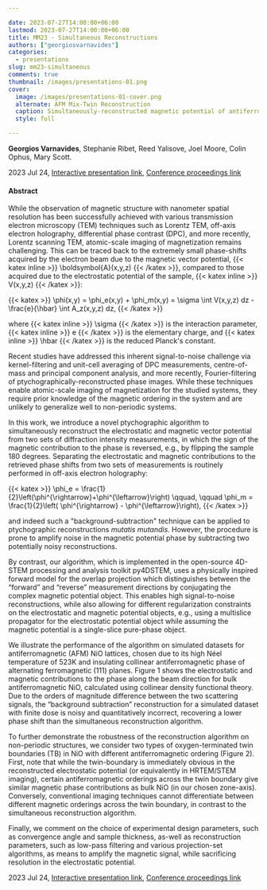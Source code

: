 ```yaml
---

date: 2023-07-27T14:00:00+06:00
lastmod: 2023-07-27T14:00:00+06:00
title: MM23 - Simultaneous Reconstructions
authors: ["georgiosvarnavides"]
categories:
  - presentations
slug: mm23-simultaneous
comments: true
thumbnail: /images/presentations-01.png
cover:
  image: /images/presentations-01-cover.png
  alternate: AFM Mix-Twin Reconstruction
  caption: Simultaneously-reconstructed magnetic potential of antiferromagnetically ordered oxygen-terminated twin boundaries in NiO.
  style: full

---
```


**Georgios Varnavides**, Stephanie Ribet, Reed Yalisove, Joel Moore, Colin Ophus, Mary Scott.

2023 Jul 24, [Interactive presentation link](https://gvarnavides.com/2023mm-presentation/), [Conference proceedings link](https://academic.oup.com/mam/article/29/Supplement_1/278/7228193)

#### Abstract

While the observation of magnetic structure with nanometer spatial resolution has been successfully achieved with various transmission electron microscopy (TEM) techniques such as Lorentz TEM, off-axis electron holography, differential phase contrast (DPC), and more recently, Lorentz scanning TEM, atomic-scale imaging of magnetization remains challenging. 
This can be traced back to the extremely small phase-shifts acquired by the electron beam due to the magnetic vector potential, {{< katex inline >}} \boldsymbol{A}(x,y,z) {{< /katex >}}, compared to those acquired due to the electrostatic potential of the sample, {{< katex inline >}} V(x,y,z) {{< /katex >}}:

{{< katex >}}
\phi(x,y) = \phi_e(x,y) + \phi_m(x,y) = \sigma \int V(x,y,z) dz - \frac{e}{\hbar} \int A_z(x,y,z) dz,
{{< /katex >}} 

where {{< katex inline >}} \sigma {{< /katex >}} is the interaction parameter, {{< katex inline >}} e {{< /katex >}} is the elementary charge, and {{< katex inline >}} \hbar {{< /katex >}} is the reduced Planck's constant.

Recent studies have addressed this inherent signal-to-noise challenge via kernel-filtering and unit-cell averaging of DPC measurements, centre-of-mass and principal component analysis, and more recently, Fourier-filtering of ptychographically-reconstructed phase images.
While these techniques enable atomic-scale imaging of magnetization for the studied systems, they require prior knowledge of the magnetic ordering in the system and are unlikely to generalize well to non-periodic systems.  

In this work, we introduce a novel ptychographic algorithm to simultaneously reconstruct the electrostatic and magnetic vector potential from two sets of diffraction intensity measurements, in which the sign of the magnetic contribution to the phase is reversed, e.g., by flipping the sample 180 degrees. 
Separating the electrostatic and magnetic contributions to the retrieved phase shifts from two sets of measurements is routinely performed in off-axis electron holography:

{{< katex >}}
\phi_e = \frac{1}{2}\left(\phi^{\rightarrow}+\phi^{\leftarrow}\right) \qquad, \qquad \phi_m = \frac{1}{2}\left( \phi^{\rightarrow} - \phi^{\leftarrow}\right),
{{< /katex >}} 

and indeed such a "background-subtraction" technique can be applied to ptychographic reconstructions _mutatis mutandis_.
However, the procedure is prone to amplify noise in the magnetic potential phase by subtracting two potentially noisy reconstructions.


By contrast, our algorithm, which is implemented in the open-source 4D-STEM processing and analysis toolkit py4DSTEM, uses a physically inspired forward model for the overlap projection which distinguishes between the “forward” and “reverse” measurement directions by conjugating the complex magnetic potential object. 
This enables high signal-to-noise reconstructions, while also allowing for different regularization constraints on the electrostatic and magnetic potential objects, e.g., using a multislice propagator for the electrostatic potential object while assuming the magnetic potential is a single-slice pure-phase object. 

We illustrate the performance of the algorithm on simulated datasets for antiferromagnetic (AFM) NiO lattices, chosen due to its high Néel temperature of 523K and insulating collinear antiferromagnetic phase of alternating ferromagnetic (111) planes. 
Figure 1 shows the electrostatic and magnetic contributions to the phase along the beam direction for bulk antiferromagnetic NiO, calculated using collinear density functional theory.
Due to the orders of magnitude difference between the two scattering signals, the “background subtraction” reconstruction for a simulated dataset with finite dose is noisy and quantitatively incorrect, recovering a lower phase shift than the simultaneous reconstruction algorithm.

To further demonstrate the robustness of the reconstruction algorithm on non-periodic structures, we consider two types of oxygen-terminated twin boundaries (TB) in NiO with different antiferromagnetic ordering (Figure 2). 
First, note that while the twin-boundary is immediately obvious in the reconstructed electrostatic potential (or equivalently in HRTEM/STEM imaging), certain antiferromagnetic orderings across the twin boundary give similar magnetic phase contributions as bulk NiO (in our chosen zone-axis). 
Conversely, conventional imaging techniques cannot differentiate between different magnetic orderings across the twin boundary, in contrast to the simultaneous reconstruction algorithm.  

Finally, we comment on the choice of experimental design parameters, such as convergence angle and sample thickness, as-well as reconstruction parameters, such as low-pass filtering and various projection-set algorithms, as means to amplify the magnetic signal, while sacrificing resolution in the electrostatic potential.  

2023 Jul 24, [Interactive presentation link](https://gvarnavides.com/2023mm-presentation/), [Conference proceedings link](https://academic.oup.com/mam/article/29/Supplement_1/278/7228193)
